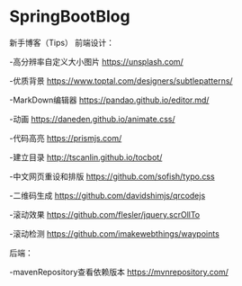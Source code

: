 # SpringBootBlog
新手博客（Tips）
前端设计：






-高分辨率自定义大小图片 https://unsplash.com/ 




-优质背景 https://www.toptal.com/designers/subtlepatterns/





-MarkDown编辑器 https://pandao.github.io/editor.md/





-动画 https://daneden.github.io/animate.css/





-代码高亮 https://prismjs.com/





-建立目录 http://tscanlin.github.io/tocbot/






-中文网页重设和排版 https://github.com/sofish/typo.css






-二维码生成 https://github.com/davidshimjs/qrcodejs






-滚动效果 https://github.com/flesler/jquery.scrOllTo






-滚动检测 https://github.com/imakewebthings/waypoints






后端：




-mavenRepository查看依赖版本  https://mvnrepository.com/

